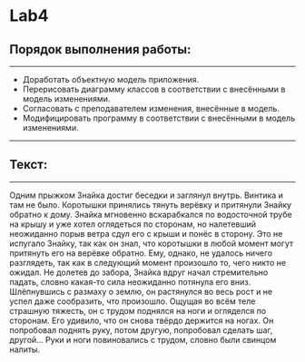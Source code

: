 # Lab4

## Порядок выполнения работы:
------------------------
- Доработать объектную модель приложения.
- Перерисовать диаграмму классов в соответствии с внесёнными в модель изменениями.
- Согласовать с преподавателем изменения, внесённые в модель.
- Модифицировать программу в соответствии с внесёнными в модель изменениями.
-------------------------
## Текст:
-------------------------
Одним прыжком Знайка достиг беседки и заглянул внутрь. Винтика и там не было. 
Коротышки принялись тянуть верёвку и притянули Знайку обратно к дому.
Знайка мгновенно вскарабкался по водосточной трубе на крышу и уже хотел оглядеться по сторонам, 
но налетевший неожиданно порыв ветра сдул его с крыши и понёс в сторону. 
Это не испугало Знайку, так как он знал, что коротышки в любой момент могут притянуть его на верёвке обратно.
Ему, однако, не удалось ничего разглядеть, так как в следующий момент произошло то, чего никто не ожидал. 
Не долетев до забора, Знайка вдруг начал стремительно падать, словно какая-то сила неожиданно потянула его вниз.
 Шлёпнувшись с размаху о землю, он растянулся во весь рост и не успел даже сообразить, что произошло. 
Ощущая во всём теле страшную тяжесть, он с трудом поднялся на ноги и огляделся по сторонам.
Его удивило, что он снова твёрдо держится на ногах.
Он попробовал поднять руку, потом другую, попробовал сделать шаг, другой…
Руки и ноги повиновались с трудом, словно были свинцом налиты.
